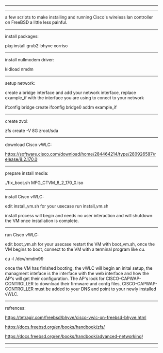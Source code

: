 ------------------------------------------------------------------------
------------------------------------------------------------------------

a few scripts to make installing and running Cisco's wireless lan
controller on FreeBSD a little less painful.

------------------------------------------------------------------------
install packages:

pkg install grub2-bhyve xorriso

------------------------------------------------------------------------
install nullmodem driver:

kldload nmdm

------------------------------------------------------------------------
setup network:

create a bridge interface and add your network interface, replace
example_if with the interface you are using to conect to your network

ifconfig bridge create
ifconfig bridge0 addm example_if

------------------------------------------------------------------------
create zvol:

zfs create -V 8G zroot/sda

------------------------------------------------------------------------
download Cisco vWLC:

https://software.cisco.com/download/home/284464214/type/280926587/release/8.2.170.0

------------------------------------------------------------------------
prepare install media:

./fix_boot.sh MFG_CTVM_8_2_170_0.iso

------------------------------------------------------------------------
install Cisco vWLC:

edit install_vm.sh for your usecase
run install_vm.sh

install process will begin and needs no user interaction and will
shutdown the VM once installation is complete.

------------------------------------------------------------------------
run Cisco vWLC:

edit boot_vm.sh for your usecase
restart the VM with boot_vm.sh, once the VM begins to boot, connect to
the VM with a terminal program like cu.
 
cu -l /dev/nmdm99

once the VM has finished booting, the vWLC will begin an inital 
setup, the managment inteface is the interface with the web interface
and how the AP's will get their configuration. The AP's look for
CISCO-CAPWAP-CONTROLLER to download their firmware and confg files,
CISCO-CAPWAP-CONTROLLER must be added to your DNS and point to your
newly installed vWLC.

------------------------------------------------------------------------
refrences:

https://tetragir.com/freebsd/bhyve/cisco-vwlc-on-freebsd-bhyve.html

https://docs.freebsd.org/en/books/handbook/zfs/

https://docs.freebsd.org/en/books/handbook/advanced-networking/

------------------------------------------------------------------------
------------------------------------------------------------------------
